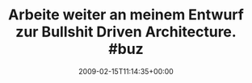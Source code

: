 ---
retweeted: false
source: <a href="http://twitter.com" rel="nofollow">Twitter Web Client</a>
entities:
  hashtags:
  - text: buzz
    indices:
    - '67'
    - '72'
  symbols: []
  user_mentions: []
  urls: []
display_text_range:
- '0'
- '72'
favorite_count: '0'
id_str: '1212092976'
truncated: false
retweet_count: '0'
id: '1212092976'
created_at: Sun Feb 15 11:14:35 +0000 2009
favorited: false
full_text: 'Arbeite weiter an meinem Entwurf zur Bullshit Driven Architecture. #buzz'
lang: de
tags:
- buzz
- pesos/twitter
date: '2009-02-15T11:14:35+00:00'
src: https://twitter.com/bascht/status/1212092976
original_url: https://twitter.com/bascht/status/1212092976
type: twitter_tweet
text: 'Arbeite weiter an meinem Entwurf zur Bullshit Driven Architecture. #buzz'
title: 'Arbeite weiter an meinem Entwurf zur Bullshit Driven Architecture. #buz'

---
